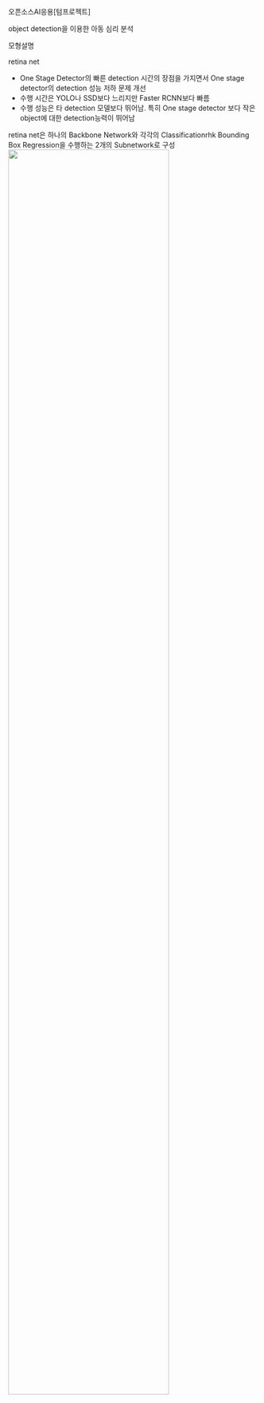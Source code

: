 오픈소스AI응용[텀프로젝트]

object detection을 이용한 아동 심리 분석

모형설명

retina net
- One Stage Detector의 빠른 detection 시간의 장점을 가지면서 One stage detector의 detection 성능 저하 문제 개선
- 수행 시간은 YOLO나 SSD보다 느리지만 Faster RCNN보다 빠름
- 수행 성능은 타 detection 모델보다 뛰어남. 특히 One stage detector 보다 작은 object에 대한 detection능력이 뛰어남

retina net은 하나의 Backbone Network와 각각의 Classificationrhk Bounding Box Regression을 수행하는 2개의 Subnetwork로 구성
<img width="80%" src="https://github.com/WakwUp1125/DKU_OPENSOURCE_1/assets/130390077/af3001cd-6316-4ea4-ba3a-80faf2277329"/>
